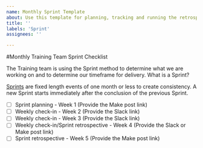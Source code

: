 ```yaml
---
name: Monthly Sprint Template
about: Use this template for planning, tracking and running the retrospective for the Training team monthly Sprints
title: ''
labels: 'Sprint'
assignees: ''

---
```


#Monthly Training Team Sprint Checklist

The Training team is using the Sprint method to determine what we are working on and to determine our timeframe for delivery.
What is a Sprint?

[Sprints](https://www.scrum.org/resources/what-is-a-sprint-in-scrum) are fixed length events of one month or less to create consistency. A new Sprint starts immediately after the conclusion of the previous Sprint.    
    
- [ ] Sprint planning - Week 1 (Provide the Make post link)
- [ ] Weekly check-in - Week 2 (Provide the Slack link)
- [ ] Weekly check-in - Week 3 (Provide the Slack link)
- [ ] Weekly check-in/Sprint retrospective - Week 4 (Provide the Slack or Make post link)
- [ ] Sprint retrospective - Week 5 (Provide the Make post link)
